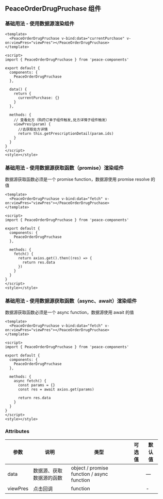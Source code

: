 ## PeaceOrderDrugPruchase 组件

### 基础用法 - 使用数据源渲染组件

```vue
<template>
  <PeaceOrderDrugPruchase v-bind:data="currentPurchase" v-on:viewPres="viewPres"></PeaceOrderDrugPruchase>
</template>

<script>
import { PeaceOrderDrugPruchase } from 'peace-components'

export default {
  components: {
    PeaceOrderDrugPruchase
  },

  data() {
    return {
      currentPurchase: {}
    }
  },

  methods: {
    // 查看处方（购药订单子组件触发,处方详情子组件触发）
    viewPres(param) {
      //去获取处方详情
      return this.getPrescriptionDetail(param.ids)
    }
  }
}
</script>
<style></style>
```

### 基础用法 - 使用数据源获取函数（promise）渲染组件

数据源获取函数必须是一个 promise function，数据源使用 promise resolve 的值

```vue
<template>
  <PeaceOrderDrugPruchase v-bind:data="fetch" v-on:viewPres="viewPres"></PeaceOrderDrugPruchase>
</template>

<script>
import { PeaceOrderDrugPruchase } from 'peace-components'

export default {
  components: {
    PeaceOrderDrugPruchase
  },

  methods: {
    fetch() {
      return axios.get().then((res) => {
        return res.data
      })
    }
  }
}
</script>
<style></style>
```

### 基础用法 - 使用数据源获取函数（async、await）渲染组件

数据源获取函数必须是一个 async function，数据源使用 await 的值

```vue
<template>
  <PeaceOrderDrugPruchase v-bind:data="fetch" v-on:viewPres="viewPres"></PeaceOrderDrugPruchase>
</template>

<script>
import { PeaceOrderDrugPruchase } from 'peace-components'

export default {
  components: {
    PeaceOrderDrugPruchase
  },

  methods: {
    async fetch() {
      const params = {}
      const res = await axios.get(params)

      return res.data
    }
  }
}
</script>
<style></style>
```

### Attributes

| 参数     | 说明                     | 类型                                       | 可选值 | 默认值 |
| -------- | ------------------------ | ------------------------------------------ | ------ | ------ |
| data     | 数据源、获取数据源的函数 | object / promise function / async function |        | —      |
| viewPres | 点击回调                 | function                                   |        | -      |
